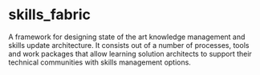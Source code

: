 # skills_fabric
A framework for designing state of the art knowledge management and skills update architecture. It consists out of a number of processes, tools and work packages that allow learning solution architects to support their technical communities with skills management options. 
